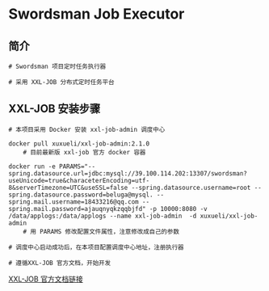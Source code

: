 # Swordsman Job Executor

## 简介

```shell
# Swordsman 项目定时任务执行器

# 采用 XXL-JOB 分布式定时任务平台
```

## XXL-JOB 安装步骤

```shell
# 本项目采用 Docker 安装 xxl-job-admin 调度中心

docker pull xuxueli/xxl-job-admin:2.1.0
	# 目前最新版 xxl-job 官方 docker 容器
	
docker run -e PARAMS="--spring.datasource.url=jdbc:mysql://39.100.114.202:13307/swordsman?useUnicode=true&characeterEncoding=utf-8&serverTimezone=UTC&useSSL=false --spring.datasource.username=root --spring.datasource.password=beluga@mysql. --spring.mail.username=18433216@qq.com --spring.mail.password=ajauqnyqkzqqbjfd" -p 10000:8080 -v /data/applogs:/data/applogs --name xxl-job-admin  -d xuxueli/xxl-job-admin
	# 用 PARAMS 修改配置文件属性，注意修改成自己的参数

# 调度中心启动成功后，在本项目配置调度中心地址，注册执行器

# 遵循XXL-JOB 官方文档，开始开发
```

[XXL-JOB 官方文档链接](https://github.com/xuxueli/xxl-job/blob/master/doc/XXL-JOB%E5%AE%98%E6%96%B9%E6%96%87%E6%A1%A3.md)